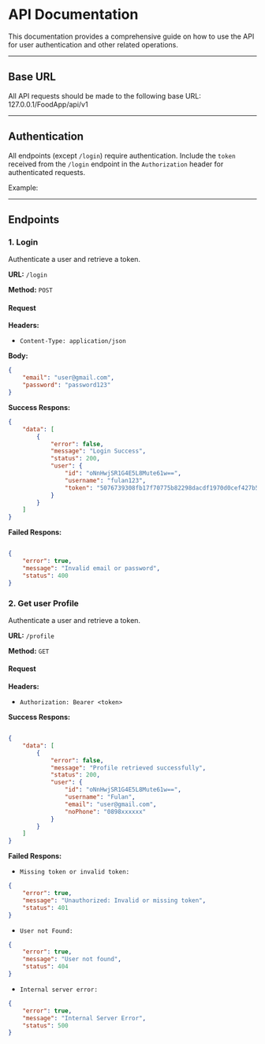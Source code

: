 # API Documentation

This documentation provides a comprehensive guide on how to use the API for user authentication and other related operations.

---

## Base URL

All API requests should be made to the following base URL:
127.0.0.1/FoodApp/api/v1

---

## Authentication

All endpoints (except `/login`) require authentication. Include the `token` received from the `/login` endpoint in the `Authorization` header for authenticated requests.

Example:


---

## Endpoints

### 1. Login

Authenticate a user and retrieve a token.

**URL:** `/login`

**Method:** `POST`

#### Request

**Headers:**
- `Content-Type: application/json`

**Body:**
```json
{
    "email": "user@gmail.com",
    "password": "password123"
}
```
**Success Respons:**
```json
{
    "data": [
        {
            "error": false,
            "message": "Login Success",
            "status": 200,
            "user": {
                "id": "oNnHwjSR1G4E5L8Mute61w==",
                "username": "fulan123",
                "token": "5076739308fb17f70775b82298dacdf1970d0cef427b5d5fd742142984b1e840"
            }
        }
    ]
}
```
**Failed Respons:**
```json

{
    "error": true,
    "message": "Invalid email or password",
    "status": 400
}
```
### 2. Get user Profile

Authenticate a user and retrieve a token.

**URL:** `/profile`

**Method:** `GET`

#### Request

**Headers:**
- `Authorization: Bearer <token>`

**Success Respons:**
```json

{
    "data": [
        {
            "error": false,
            "message": "Profile retrieved successfully",
            "status": 200,
            "user": {
                "id": "oNnHwjSR1G4E5L8Mute61w==",
                "username": "Fulan",
                "email": "user@gmail.com",
                "noPhone": "0898xxxxxx"
            }
        }
    ]
}
```
**Failed Respons:**
- `Missing token or invalid token:`

```json
{
    "error": true,
    "message": "Unauthorized: Invalid or missing token",
    "status": 401
}
```
- `User not Found:`
```json
{
    "error": true,
    "message": "User not found",
    "status": 404
}
```
- `Internal server error:`
```json
{
    "error": true,
    "message": "Internal Server Error",
    "status": 500
}
```


